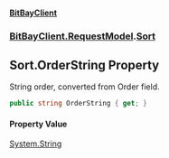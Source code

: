 #### [BitBayClient](./index.md 'index')
### [BitBayClient.RequestModel](./BitBayClient-RequestModel.md 'BitBayClient.RequestModel').[Sort](./BitBayClient-RequestModel-Sort.md 'BitBayClient.RequestModel.Sort')
## Sort.OrderString Property
String order, converted from Order field.  
```csharp
public string OrderString { get; }
```
#### Property Value
[System.String](https://docs.microsoft.com/en-us/dotnet/api/System.String 'System.String')  
